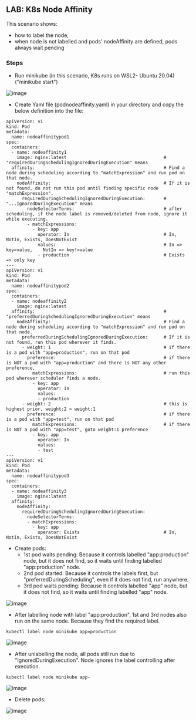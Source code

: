 ## LAB: K8s Node Affinity

This scenario shows:
- how to label the node,
- when node is not labelled and pods' nodeAffinity are defined, pods always wait pending 


### Steps

- Run minikube  (in this scenario, K8s runs on WSL2- Ubuntu 20.04) ("minikube start")

![image](https://user-images.githubusercontent.com/10358317/153183333-371fe598-d5a4-4b86-9b5d-9e33f35063cc.png)

- Create Yaml file (podnodeaffinity.yaml) in your directory and copy the below definition into the file:

``` 
apiVersion: v1
kind: Pod
metadata:
  name: nodeaffinitypod1
spec:
  containers:
  - name: nodeaffinity1
    image: nginx:latest                                     # "requiredDuringSchedulingIgnoredDuringExecution" means
  affinity:                                                 # Find a node during scheduling according to "matchExpression" and run pod on that node. 
    nodeAffinity:                                           # If it is not found, do not run this pod until finding specific node "matchExpression".
      requiredDuringSchedulingIgnoredDuringExecution:       # "...IgnoredDuringExecution" means  
        nodeSelectorTerms:                                  # after scheduling, if the node label is removed/deleted from node, ignore it while executing. 
        - matchExpressions:
          - key: app
            operator: In                                    # In, NotIn, Exists, DoesNotExist
            values:                                         # In => key=value,    NotIn => key!=value
            - production                                    # Exists => only key   
---
apiVersion: v1
kind: Pod
metadata:
  name: nodeaffinitypod2
spec:
  containers:
  - name: nodeaffinity2
    image: nginx:latest
  affinity:                                                 # "preferredDuringSchedulingIgnoredDuringExecution" means
    nodeAffinity:                                           # Find a node during scheduling according to "matchExpression" and run pod on that node. 
      preferredDuringSchedulingIgnoredDuringExecution:      # If it is not found, run this pod wherever it finds.
      - weight: 1                                           # if there is a pod with "app=production", run on that pod
        preference:                                         # if there is NOT a pod with "app=production" and there is NOT any other preference, 
          matchExpressions:                                 # run this pod wherever scheduler finds a node. 
          - key: app
            operator: In
            values:
            - production
      - weight: 2                                           # this is highest prior, weight:2 > weight:1
        preference:                                         # if there is a pod with "app=test", run on that pod
          matchExpressions:                                 # if there is NOT a pod with "app=test", goto weight:1 preference
          - key: app
            operator: In
            values:
            - test
---
apiVersion: v1
kind: Pod
metadata:
  name: nodeaffinitypod3
spec:
  containers:
  - name: nodeaffinity3
    image: nginx:latest
  affinity:
    nodeAffinity:
      requiredDuringSchedulingIgnoredDuringExecution:
        nodeSelectorTerms:
        - matchExpressions:
          - key: app
            operator: Exists                                # In, NotIn, Exists, DoesNotExist
```

- Create pods:
  - 1st pod waits pending: Because it controls labelled "app:production" node, but it does not find, so it waits until finding labelled "app:production" node.
  - 2nd pod started: Because it controls the labels first, but "preferredDuringScheduling", even if it does not find, run anywhere.
  - 3rd pod waits pending: Because it controls labelled "app" node, but it does not find, so it waits until finding labelled "app" node.
  
![image](https://user-images.githubusercontent.com/10358317/153663079-4ce6a3cd-68a5-4df7-af2b-8c7a9bb3ea67.png)

- After labelling node with label "app:production", 1st and 3rd nodes also run on the same node. Because they find the required label. 

```
kubectl label node minikube app=production
```
![image](https://user-images.githubusercontent.com/10358317/153664135-9752ca3b-6154-41bd-a026-7bb063bdbf23.png)

- After unlabelling the node, all pods still run due to "IgnoredDuringExecution". Node ignores the label controlling after execution.

```
kubectl label node minikube app-
```

![image](https://user-images.githubusercontent.com/10358317/153664599-b6426c70-93c3-45a7-95bf-721cded025e7.png)

- Delete pods:

![image](https://user-images.githubusercontent.com/10358317/153665104-11406023-86c5-456b-89a8-7ba486f2c560.png)



